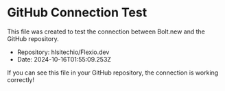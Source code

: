 # GitHub Connection Test

This file was created to test the connection between Bolt.new and the GitHub repository.

- Repository: hlsitechio/Flexio.dev
- Date: 2024-10-16T01:55:09.253Z

If you can see this file in your GitHub repository, the connection is working correctly!